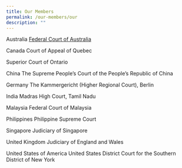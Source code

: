 ```yaml
---
title: Our Members
permalink: /our-members/our
description: ""
---
```

Australia
[Federal Court of Australia](/our-members/Aust)

Canada
Court of Appeal of Quebec

Superior Court of Ontario

China
The Supreme People’s Court of the People’s Republic of China

Germany
The Kammergericht (Higher Regional Court), Berlin

India
Madras High Court, Tamil Nadu

Malaysia
Federal Court of Malaysia

Philippines
Philippine Supreme Court

Singapore
Judiciary of Singapore

United Kingdom 
Judiciary of England and Wales 

United States of America
United States District Court for the Southern District of New York